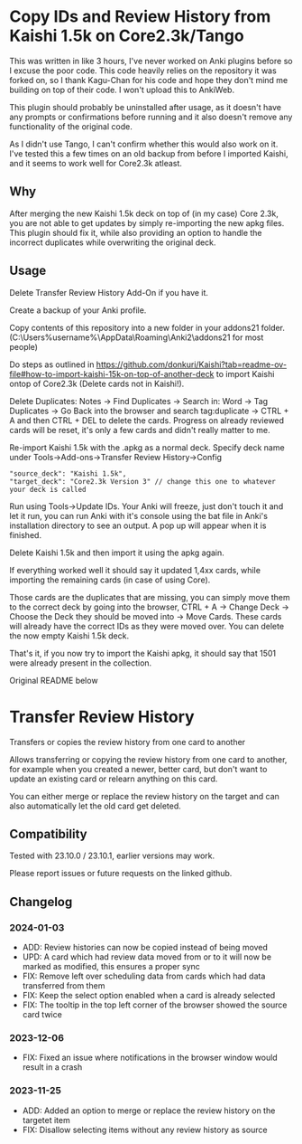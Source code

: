 # Copy IDs and Review History from Kaishi 1.5k on Core2.3k/Tango

This was written in like 3 hours, I've never worked on Anki plugins before so I excuse the poor code. This code heavily relies on the repository it was forked on, so I thank Kagu-Chan for his code and hope they don't mind me building on top of their code. I won't upload this to AnkiWeb.

This plugin should probably be uninstalled after usage, as it doesn't have any prompts or confirmations before running and it also doesn't remove any functionality of the original code.

As I didn't use Tango, I can't confirm whether this would also work on it. I've tested this a few times on an old backup from before I imported Kaishi, and it seems to work well for Core2.3k atleast.

## Why
After merging the new Kaishi 1.5k deck on top of (in my case) Core 2.3k, you are not able to get updates by simply re-importing the new apkg files. This plugin should fix it, while also providing an option to handle the incorrect duplicates while overwriting the original deck.

## Usage
Delete Transfer Review History Add-On if you have it.

Create a backup of your Anki profile.

Copy contents of this repository into a new folder in your addons21 folder. 
(C:\Users\%username%\AppData\Roaming\Anki2\addons21 for most people)

Do steps as outlined in https://github.com/donkuri/Kaishi?tab=readme-ov-file#how-to-import-kaishi-15k-on-top-of-another-deck to import Kaishi ontop of Core2.3k (Delete cards not in Kaishi!).

Delete Duplicates: Notes -> Find Duplicates -> Search in: Word -> Tag Duplicates -> Go Back into the browser and search tag:duplicate -> CTRL + A and then CTRL + DEL to delete the cards. Progress on already reviewed cards will be reset, it's only a few cards and didn't really matter to me.

Re-import Kaishi 1.5k with the .apkg as a normal deck. Specify deck name under Tools->Add-ons->Transfer Review History->Config

```
"source_deck": "Kaishi 1.5k", 
"target_deck": "Core2.3k Version 3" // change this one to whatever your deck is called
```

Run using Tools->Update IDs. Your Anki will freeze, just don't touch it and let it run, you can run Anki with it's console using the bat file in Anki's installation directory to see an output. A pop up will appear when it is finished.

Delete Kaishi 1.5k and then import it using the apkg again.

If everything worked well it should say it updated 1,4xx⁩ cards, while importing the remaining cards (in case of using Core).

Those cards are the duplicates that are missing, you can simply move them to the correct deck by going into the browser, CTRL + A -> Change Deck -> Choose the Deck they should be moved into -> Move Cards. These cards will already have the correct IDs as they were moved over. You can delete the now empty Kaishi 1.5k deck.

That's it, if you now try to import the Kaishi apkg, it should say that 1501 were already present in the collection.

Original README below
# Transfer Review History

Transfers or copies the review history from one card to another

Allows transferring or copying the review history from one card to another, for example when you created a newer, better card, but don't want to update an existing card or relearn anything on this card.

You can either merge or replace the review history on the target and can also automatically let the old card get deleted.

## Compatibility

Tested with 23.10.0 / 23.10.1, earlier versions may work.

Please report issues or future requests on the linked github.

## Changelog

### 2024-01-03

- ADD: Review histories can now be copied instead of being moved
- UPD: A card which had review data moved from or to it will now be marked as modified, this ensures a proper sync
- FIX: Remove left over scheduling data from cards which had data transferred from them
- FIX: Keep the select option enabled when a card is already selected
- FIX: The tooltip in the top left corner of the browser showed the source card twice

### 2023-12-06

- FIX: Fixed an issue where notifications in the browser window would result in a crash

### 2023-11-25

- ADD: Added an option to merge or replace the review history on the targetet item
- FIX: Disallow selecting items without any review history as source
